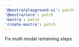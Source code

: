 ```yaml
---
'@mastra/playground-ui': patch
'@mastra/core': patch
'mastra': patch
'create-mastra': patch
---
```


Fix multi modal remaining steps
